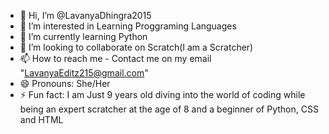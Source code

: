 - 👋 Hi, I’m @LavanyaDhingra2015
- 👀 I’m interested in Learning Proggraming Languages
- 🌱 I’m currently learning Python
- 💞️ I’m looking to collaborate on Scratch(I am a Scratcher)
- 📫 How to reach me - Contact me on my email "LavanyaEditz215@gmail.com"
- 😄 Pronouns: She/Her
- ⚡ Fun fact: I am Just 9 years old diving into the world of coding while being an expert scratcher at the age of 8 and a beginner of Python, CSS and HTML
